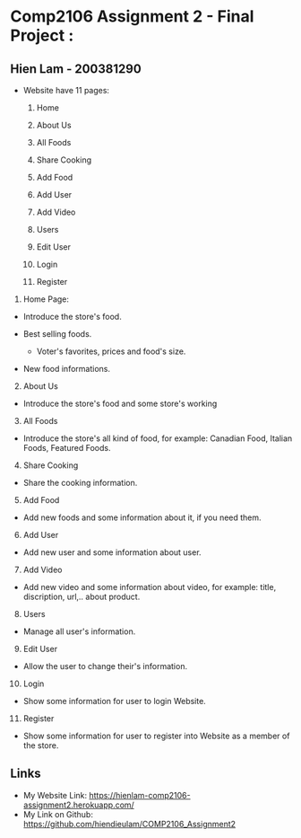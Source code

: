 # Comp2106 Assignment 2 - Final Project :
## Hien Lam - 200381290

- Website have 11 pages:

  1. Home

  2. About Us

  3. All Foods

  4. Share Cooking

  5. Add Food

  6. Add User

  7. Add Video

  8. Users

  9. Edit User

  10. Login

  11. Register


1. Home Page:

  - Introduce the store's food.

  - Best selling foods.

    - Voter's favorites, prices and food's size.

  - New food informations.

2. About Us

  - Introduce the store's food and some store's working

3. All Foods

  - Introduce the store's all kind of food, for example: Canadian Food, Italian Foods, Featured Foods.

4. Share Cooking

  - Share the cooking information.

5. Add Food

  - Add new foods and some information about it, if you need them.

6. Add User

  - Add new user and some information about user.

7. Add Video

  - Add new video and some information about video, for example: title, discription, url,.. about product.

8. Users

  - Manage all user's information.

9. Edit User

  - Allow the user to change their's information.

10. Login

  - Show some information for user to login Website.

11. Register

  - Show some information for user to register into Website as a member of the store.

## Links

- My Website Link: https://hienlam-comp2106-assignment2.herokuapp.com/
- My Link on Github: https://github.com/hiendieulam/COMP2106_Assignment2